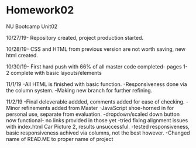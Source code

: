 # Homework02
NU Bootcamp Unit02

10/27/19-
Repository created, project production started.

10/28/19-
CSS and HTML from previous version are not worth saving, new html created.

10/30/19-
First hard push with 66% of all master code completed- pages 1-2 complete with basic layouts/elements

11/1/19
-All HTML is finished with basic function.
-Responsiveness done via the column system.
-Making new branch for further refining.

11/2/19
-Final deleverable addded, comments added for ease of checking.
-Minor refinements added from Master
-JavaScript shoe-horned in for personal use, separate from evaluation.
-dropdown/scaled down button now functional- no links provided in those yet 
-tried fixing alignment issues with index.html Car Picture 2, results unsuccessful.
-tested responsiveness, basic responsiveness achived via columns, not the best however.
-Changed name of READ.ME to proper name of project